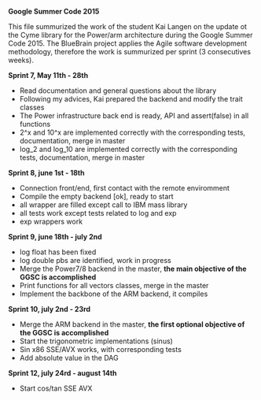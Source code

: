 **Google Summer Code 2015**

This file summurized the work of the student Kai Langen on the update ot the Cyme library for the Power/arm architecture 
during the Google Summer Code 2015. The BlueBrain project applies the Agile software development methodology, therefore
the work is summurized per sprint (3 consecutives weeks).

**Sprint 7, May 11th - 28th**
  - Read documentation and general questions about the library
  - Following my advices, Kai prepared the backend and modify the trait classes
  - The Power infrastructure back end is ready, API and assert(false) in all functions
  - 2^x and 10^x are implemented correctly with the corresponding tests, documentation, merge in master
  - log_2 and log_10 are implemented correctly with the corresponding tests, documentation, merge in master

**Sprint 8, june 1st - 18th**
  - Connection front/end, first contact with the remote enviromment 
  - Compile the empty backend [ok], ready to start
  - all wrapper are filled except call to IBM mass library
  - all tests work except tests related to log and exp
  - exp wrappers work

**Sprint 9, june 18th - july 2nd**
  - log float has been fixed
  - log double pbs are identified, work in progress
  - Merge the Power7/8 backend in the master, **the main objective of the GGSC is accomplished**
  - Print functions for all vectors classes, merge in the master
  - Implement the backbone of the ARM backend, it compiles

**Sprint 10, july 2nd - 23rd**
  - Merge the ARM backend in the master, **the first optional objective of the GGSC is accomplished**
  - Start the trigonometric implementations (sinus)
  - Sin x86 SSE/AVX works, with corresponding tests
  - Add absolute value in the DAG 

**Sprint 12, july 24rd - august 14th**
  - Start cos/tan SSE AVX

